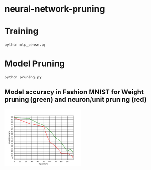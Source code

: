 # neural-network-pruning

# Training
```
python mlp_dense.py
```

# Model Pruning
```
python pruning.py
```

## Model accuracy in Fashion MNIST for Weight pruning (green) and neuron/unit pruning (red)
<img src="https://github.com/0x454447415244/neural-network-pruning/raw/master/Figure_1.png" width="50%">
